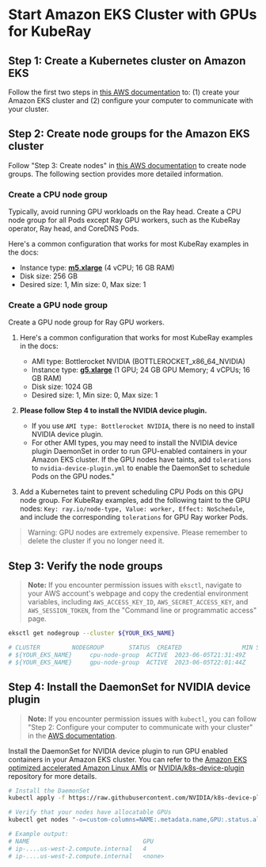 # Start Amazon EKS Cluster with GPUs for KubeRay

## Step 1: Create a Kubernetes cluster on Amazon EKS

Follow the first two steps in [this AWS documentation](https://docs.aws.amazon.com/eks/latest/userguide/getting-started-console.html#)
to: (1) create your Amazon EKS cluster and (2) configure your computer to communicate with your cluster.

## Step 2: Create node groups for the Amazon EKS cluster

Follow "Step 3: Create nodes" in [this AWS documentation](https://docs.aws.amazon.com/eks/latest/userguide/getting-started-console.html#) to create node groups. The following section provides more detailed information.

### Create a CPU node group

Typically, avoid running GPU workloads on the Ray head. Create a CPU node group for all Pods except Ray GPU 
workers, such as the KubeRay operator, Ray head, and CoreDNS Pods.

Here's a common configuration that works for most KubeRay examples in the docs:
  * Instance type: [**m5.xlarge**](https://aws.amazon.com/ec2/instance-types/m5/) (4 vCPU; 16 GB RAM)
  * Disk size: 256 GB
  * Desired size: 1, Min size: 0, Max size: 1

### Create a GPU node group

Create a GPU node group for Ray GPU workers.

1. Here's a common configuration that works for most KubeRay examples in the docs:
   * AMI type: Bottlerocket NVIDIA (BOTTLEROCKET_x86_64_NVIDIA)
   * Instance type: [**g5.xlarge**](https://aws.amazon.com/ec2/instance-types/g5/) (1 GPU; 24 GB GPU Memory; 4 vCPUs; 16 GB RAM)
   * Disk size: 1024 GB
   * Desired size: 1, Min size: 0, Max size: 1

2. **Please follow Step 4 to install the NVIDIA device plugin.**
   * If you use `AMI type: Bottlerocket NVIDIA`, there is no need to install NVIDIA device plugin.
   * For other AMI types, you may need to install the NVIDIA device plugin DaemonSet in order to run GPU-enabled containers in your Amazon EKS cluster.
   If the GPU nodes have taints, add `tolerations` to `nvidia-device-plugin.yml` to enable the DaemonSet to schedule Pods on the GPU nodes."

3. Add a Kubernetes taint to prevent scheduling CPU Pods on this GPU node group. For KubeRay examples, add the following taint to the GPU nodes: `Key: ray.io/node-type, Value: worker, Effect: NoSchedule`, and include the corresponding `tolerations` for GPU Ray worker Pods.

> Warning: GPU nodes are extremely expensive. Please remember to delete the cluster if you no longer need it.

## Step 3: Verify the node groups

> **Note:** If you encounter permission issues with `eksctl`, navigate to your AWS account's webpage and copy the
credential environment variables, including `AWS_ACCESS_KEY_ID`, `AWS_SECRET_ACCESS_KEY`, and `AWS_SESSION_TOKEN`,
from the "Command line or programmatic access" page.

```sh
eksctl get nodegroup --cluster ${YOUR_EKS_NAME}

# CLUSTER         NODEGROUP       STATUS  CREATED                 MIN SIZE        MAX SIZE        DESIRED CAPACITY        INSTANCE TYPE   IMAGE ID                        ASG NAME                           TYPE
# ${YOUR_EKS_NAME}     cpu-node-group  ACTIVE  2023-06-05T21:31:49Z    0               1               1                       m5.xlarge       AL2_x86_64                      eks-cpu-node-group-...     managed
# ${YOUR_EKS_NAME}     gpu-node-group  ACTIVE  2023-06-05T22:01:44Z    0               1               1                       g5.12xlarge     BOTTLEROCKET_x86_64_NVIDIA      eks-gpu-node-group-...     managed
```

## Step 4: Install the DaemonSet for NVIDIA device plugin

> **Note:** If you encounter permission issues with `kubectl`, you can follow "Step 2: Configure your computer to communicate with your cluster"
in the [AWS documentation](https://docs.aws.amazon.com/eks/latest/userguide/getting-started-console.html#).

Install the DaemonSet for NVIDIA device plugin to run GPU enabled containers in your Amazon EKS cluster. You can refer to the [Amazon EKS optimized accelerated Amazon Linux AMIs](https://docs.aws.amazon.com/eks/latest/userguide/eks-optimized-ami.html#gpu-ami)
or [NVIDIA/k8s-device-plugin](https://github.com/NVIDIA/k8s-device-plugin) repository for more details.

```sh
# Install the DaemonSet
kubectl apply -f https://raw.githubusercontent.com/NVIDIA/k8s-device-plugin/v0.9.0/nvidia-device-plugin.yml

# Verify that your nodes have allocatable GPUs 
kubectl get nodes "-o=custom-columns=NAME:.metadata.name,GPU:.status.allocatable.nvidia\.com/gpu"

# Example output:
# NAME                                GPU
# ip-....us-west-2.compute.internal   4
# ip-....us-west-2.compute.internal   <none>
```